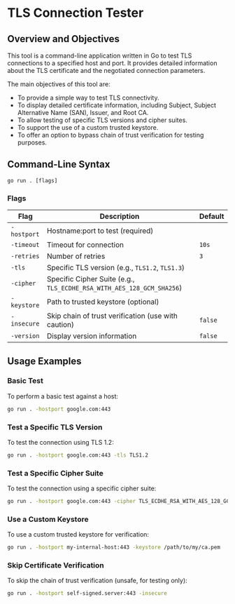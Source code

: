# TLS Connection Tester

## Overview and Objectives

This tool is a command-line application written in Go to test TLS connections to a specified host and port. It provides detailed information about the TLS certificate and the negotiated connection parameters.

The main objectives of this tool are:
- To provide a simple way to test TLS connectivity.
- To display detailed certificate information, including Subject, Subject Alternative Name (SAN), Issuer, and Root CA.
- To allow testing of specific TLS versions and cipher suites.
- To support the use of a custom trusted keystore.
- To offer an option to bypass chain of trust verification for testing purposes.

## Command-Line Syntax

```
go run . [flags]
```

### Flags

| Flag                 | Description                                                  | Default      |
| -------------------- | ------------------------------------------------------------ | ------------ |
| `-hostport`          | Hostname:port to test (required)                             |              |
| `-timeout`           | Timeout for connection                                       | `10s`        |
| `-retries`           | Number of retries                                            | `3`          |
| `-tls`               | Specific TLS version (e.g., `TLS1.2`, `TLS1.3`)              |              |
| `-cipher`            | Specific Cipher Suite (e.g., `TLS_ECDHE_RSA_WITH_AES_128_GCM_SHA256`) |              |
| `-keystore`          | Path to trusted keystore (optional)                          |              |
| `-insecure`          | Skip chain of trust verification (use with caution)          | `false`      |
| `-version`           | Display version information                                  | `false`      |

## Usage Examples

### Basic Test

To perform a basic test against a host:
```sh
go run . -hostport google.com:443
```

### Test a Specific TLS Version

To test the connection using TLS 1.2:
```sh
go run . -hostport google.com:443 -tls TLS1.2
```

### Test a Specific Cipher Suite

To test the connection using a specific cipher suite:
```sh
go run . -hostport google.com:443 -cipher TLS_ECDHE_RSA_WITH_AES_128_GCM_SHA256
```

### Use a Custom Keystore

To use a custom trusted keystore for verification:
```sh
go run . -hostport my-internal-host:443 -keystore /path/to/my/ca.pem
```

### Skip Certificate Verification

To skip the chain of trust verification (unsafe, for testing only):
```sh
go run . -hostport self-signed.server:443 -insecure
```
